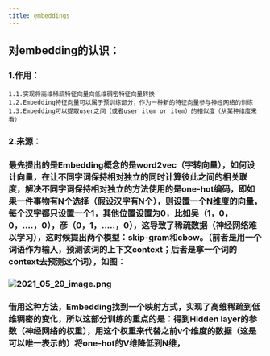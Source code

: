 ```yaml
---
title: embeddings
---
```


## 对embedding的认识：
### 1.作用：
    1.1.实现将高维稀疏特征向量向低维稠密特征向量转换
    1.2.Embedding特征向量可以属于预训练部分，作为一种新的特征向量参与神经网络的训练
    1.3.Embedding可以提取user之间（或者user item or item）的相似度（从某种维度来看）
### 2.来源：
### 最先提出的是Embedding概念的是word2vec（字转向量），如何设计向量，在让不同字词保持**相对独立**的同时**计算彼此之间的相关联度**，解决不同字词保持相对独立的方法使用的是one-hot编码，即如果一件事物有N个选择（假设汉字有N个），则设置一个N维度的向量，每个汉字都只设置一个1，其他位置设置为0，比如吴（1，0，0，....，0），彦（0，1，.....，0），这导致了稀疏数据（神经网络难以学习），这时候提出两个模型：skip-gram和cbow。（前者是用一个词语作为输入，预测该词的上下文context；后者是拿一个词的context去预测这个词），如图：
### ![2021_05_29_image.png](https://cdn.logseq.com/%2F1e5b0e5f-d368-4a5d-86eb-09a690ee15d7f034e802-d974-4680-9ac2-828836461c022021_05_29_image.png?Expires=4775869737&Signature=LMAvQJrBwd1bIp9BiupWjpRJKqxJmD8LHapz2h0-YbigDgkZUiU2lpY2AWA3GbseiJg02crXPXGhJu1ourWHsP9-SDV0WKxcbchpvx6Wemov1S1WzMOmfOlX-pCcA~27x7UdfJYUAbj7l781i8CtkB2BVchhWMjUdUfapZsnPVbyAhocA1HWWldEqy0caEHDVmdc9hs7eeNwNiKixyA8O~w4CB8Y9qcwpXbfnOE~EGZUHrlmESy7aYCqmDKsph1LgAYfkSpC7Bs06ME5VnOCmiSIWgGA-CupYb0f3L~qfrEJmq2oKhF10m-TH68CQL3uZ5jPIue6W~Qq-9gepUR6Bw__&Key-Pair-Id=APKAJE5CCD6X7MP6PTEA)
### 借用这种方法，Embedding找到一个映射方式，实现了高维稀疏到低维稠密的变化，所以这部分训练的重点的是：得到Hidden layer的参数（神经网络的权重），用这个权重来代替之前v个维度的数据（这是可以唯一表示的）将one-hot的**V维降低到N维**，
